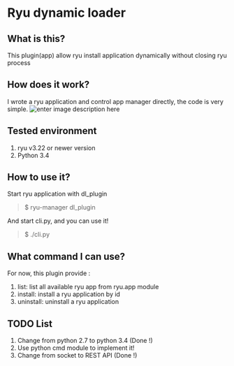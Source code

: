 Ryu dynamic loader
===================

What is this?
-------------
This plugin(app) allow ryu install application dynamically without closing ryu process

How does it work?
---------
I wrote a ryu application and control app manager directly, the code is very simple.
![enter image description here](https://raw.githubusercontent.com/TakeshiTseng/ryu-dynamic-loader/master/howitwork.png)

Tested environment
--------------
 1. ryu v3.22 or newer version
 2. Python 3.4

How to use it?
--------------
Start ryu application with dl_plugin
> $ ryu-manager dl_plugin

And start cli.py, and you can use it!

> $ ./cli.py

What command I can use?
--------------
For now, this plugin provide :
 1. list: list all available ryu app from ryu.app module
 2. install: install a ryu application by id
 3. uninstall: uninstall a ryu application

TODO List
--------------
1. Change from python 2.7 to python 3.4 (Done !)
2. Use python cmd module to implement it!
3. Change from socket to REST API (Done !)
